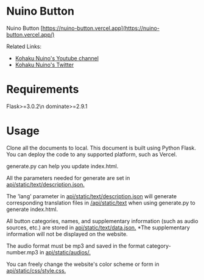 # Nuino Button

Nuino Button [https://nuino-button.vercel.app](https://nuino-button.vercel.app/)

Related Links:
* [Kohaku Nuino's Youtube channel](https://www.youtube.com/channel/UCF4KiwafRPMgvnfipsk1JZg)
* [Kohaku Nuino's Twitter](https://twitter.com/Kohaku_Nuino)

# Requirements
Flask>=3.0.2\n
dominate>=2.9.1

# Usage
Clone all the documents to local.
This document is built using Python Flask. You can deploy the code to any supported platform, such as Vercel.

generate.py can help you update index.html.

All the parameters needed for generate are set in [api/static/text/description.json.](https://github.com/Ymkznn/Nuino-button/blob/main/api/static/text/description.json)

The 'lang' parameter in [api/static/text/description.json](https://github.com/Ymkznn/Nuino-button/blob/main/api/static/text/description.json) will generate corresponding translation files in [/api/static/text](https://github.com/Ymkznn/Nuino-button/tree/main/api/static/text) when using generate.py to generate index.html.

All button categories, names, and supplementary information (such as audio sources, etc.) are stored in [api/static/text/data.json.](https://github.com/Ymkznn/Nuino-button/blob/main/api/static/text/data.json) 
*The supplementary information will not be displayed on the website.

The audio format must be mp3 and saved in the format category-number.mp3 in [api/static/audios/.](https://github.com/Ymkznn/Nuino-button/tree/main/api/static/audios)

You can freely change the website's color scheme or form in [api/static/css/style.css.](https://github.com/Ymkznn/Nuino-button/blob/main/api/static/css/style.css)